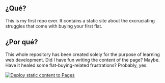 ## ¿Qué?

This is my first repo ever. It contains a static site about the excruciating struggles that come with buying your first flat.

## ¿Por qué?

This whole repository has been created solely for the purpose of learning web development. Did I have fun writing the content of the page? Maybe. Have it healed some flat-buying-related frustrations? Probably, yes.



[![Deploy static content to Pages](https://github.com/annopodobna/self-dev-project/actions/workflows/static.yml/badge.svg)](https://github.com/annopodobna/self-dev-project/actions/workflows/static.yml)
